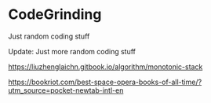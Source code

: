 # CodeGrinding
Just random coding stuff

Update: Just more random coding stuff

https://liuzhenglaichn.gitbook.io/algorithm/monotonic-stack

https://bookriot.com/best-space-opera-books-of-all-time/?utm_source=pocket-newtab-intl-en
